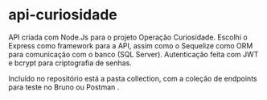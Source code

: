 # api-curiosidade

API criada com Node.Js para o projeto Operação Curiosidade.
Escolhi o Express como framework para a API, assim como o Sequelize como ORM para comunicação com o banco (SQL Server).
Autenticação feita com JWT e bcrypt para criptografia de senhas.

Incluído no repositório está a pasta collection, com a coleção de endpoints para teste no Bruno ou Postman .
